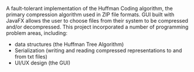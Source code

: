 A fault-tolerant implementation of the Huffman Coding algorithm, the primary compression algorithm
used in ZIP file formats. 
GUI built with JavaFX allows the user to choose files from their system to be compressed and/or 
decompressed. 
This project incorporated a number of programming problem areas, including:
- data structures (the Huffman Tree Algorithm)
- Serialization (writing and reading compressed representations to and from txt files)
- UI/UX design (the GUI)

